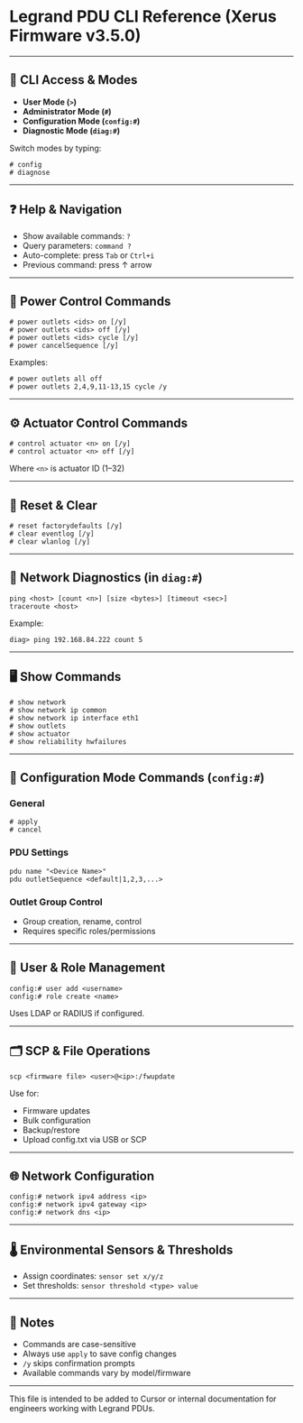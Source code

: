 
# Legrand PDU CLI Reference (Xerus Firmware v3.5.0)

---

## 🔐 CLI Access & Modes

- **User Mode (`>`)**
- **Administrator Mode (`#`)**
- **Configuration Mode (`config:#`)**
- **Diagnostic Mode (`diag:#`)**

Switch modes by typing:
```
# config
# diagnose
```

---

## ❓ Help & Navigation

- Show available commands: `?`
- Query parameters: `command ?`
- Auto-complete: press `Tab` or `Ctrl+i`
- Previous command: press ↑ arrow

---

## 🔌 Power Control Commands

```
# power outlets <ids> on [/y]
# power outlets <ids> off [/y]
# power outlets <ids> cycle [/y]
# power cancelSequence [/y]
```

Examples:
```
# power outlets all off
# power outlets 2,4,9,11-13,15 cycle /y
```

---

## ⚙️ Actuator Control Commands

```
# control actuator <n> on [/y]
# control actuator <n> off [/y]
```

Where `<n>` is actuator ID (1–32)

---

## 🔄 Reset & Clear

```
# reset factorydefaults [/y]
# clear eventlog [/y]
# clear wlanlog [/y]
```

---

## 📡 Network Diagnostics (in `diag:#`)

```
ping <host> [count <n>] [size <bytes>] [timeout <sec>]
traceroute <host>
```

Example:
```
diag> ping 192.168.84.222 count 5
```

---

## 🖥️ Show Commands

```
# show network
# show network ip common
# show network ip interface eth1
# show outlets
# show actuator
# show reliability hwfailures
```

---

## 🧰 Configuration Mode Commands (`config:#`)

### General
```
# apply
# cancel
```

### PDU Settings
```
pdu name "<Device Name>"
pdu outletSequence <default|1,2,3,...>
```

### Outlet Group Control
- Group creation, rename, control
- Requires specific roles/permissions

---

## 🔑 User & Role Management

```
config:# user add <username>
config:# role create <name>
```

Uses LDAP or RADIUS if configured.

---

## 🗂 SCP & File Operations

```
scp <firmware file> <user>@<ip>:/fwupdate
```

Use for:
- Firmware updates
- Bulk configuration
- Backup/restore
- Upload config.txt via USB or SCP

---

## 🌐 Network Configuration

```
config:# network ipv4 address <ip>
config:# network ipv4 gateway <ip>
config:# network dns <ip>
```

---

## 🌡 Environmental Sensors & Thresholds

- Assign coordinates: `sensor set x/y/z`
- Set thresholds: `sensor threshold <type> value`

---

## 📝 Notes

- Commands are case-sensitive
- Always use `apply` to save config changes
- `/y` skips confirmation prompts
- Available commands vary by model/firmware

---

This file is intended to be added to Cursor or internal documentation for engineers working with Legrand PDUs.
